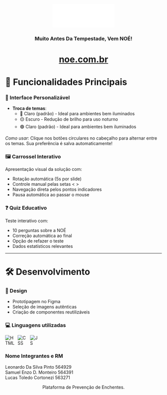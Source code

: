 <div align="center">

<img src="./src/assets/img/logo-light.png" width="200px">
</div>

<div  align="center">

### Muito Antes Da Tempestade, Vem NOÉ!

# [noe.com.br](https://gs-fiap-noe.github.io/Gs-Front-Web/)
</div>

# 🎯 Funcionalidades Principais

### 📱 Interface Personalizável
- **Troca de temas**:
  - 🔴 Claro (padrão) - Ideal para ambientes bem iluminados
  - 🟡 Escuro - Redução de brilho para uso noturno
  - 🟢 Claro (padrão) - Ideal para ambientes bem iluminados

*Como usar:* Clique nos botões circulares no cabeçalho para alternar entre os temas. Sua preferência é salva automaticamente!

### 🖼️ Carrossel Interativo
Apresentação visual da solução com:
- Rotação automática (5s por slide)
- Controle manual pelas setas  < >
- Navegação direta pelos pontos indicadores
- Pausa automática ao passar o mouse

### ❓ Quiz Educativo
Teste interativo com:
- 10 perguntas sobre a NOÉ
- Correção automática ao final
- Opção de refazer o teste
- Dados estatísticos relevantes

---

# 🛠️ Desenvolvimento

### 🎨 Design
- Prototipagem no Figma
- Seleção de imagens autênticas
- Criação de componentes reutilizáveis

### 💻 Linguagens utilizadas

<img 
    align="left" 
    alt="HTML"
    title="HTML 5" 
    width="30px" 
    style="padding-right: 10px;" 
    src="https://cdn.jsdelivr.net/gh/devicons/devicon@latest/icons/html5/html5-original.svg" 
/>
<img 
    align="left" 
    alt="CSS" 
    title="CSS 3"
    width="30px" 
    style="padding-right: 10px;" 
    src="https://cdn.jsdelivr.net/gh/devicons/devicon@latest/icons/css3/css3-original.svg" 
/>

<img 
    align="left" 
    alt="JS" 
    title="JS"
    width="30px" 
    style="padding-right: 10px;" 
    src="https://cdn.jsdelivr.net/gh/devicons/devicon@latest/icons/javascript/javascript-original.svg" 
/>

<br>
<br>

### Nome Integrantes e RM

Leonardo Da Silva Pinto 564929 <br>
Samuel Enzo D. Monteiro 564391 <br>
Lucas Toledo Cortonezi 563271 <br>

<p align="center">Plataforma de Prevenção de Enchentes.</p>
